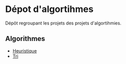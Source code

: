 # Dépot d'algortihmes 
Dépôt regroupant les projets des projets d'algortihmies.

## Algorithmes
- [Heuristique](/HEURISTIQUE/)
- [Tri](/TRI/)
